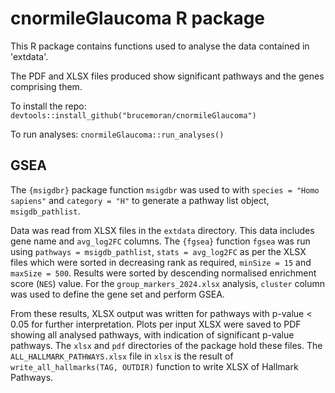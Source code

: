 # cnormileGlaucoma R package

This R package contains functions used to analyse the data contained in 'extdata'.

The PDF and XLSX files produced show significant pathways and the genes comprising them.

To install the repo: `devtools::install_github("brucemoran/cnormileGlaucoma")`

To run analyses: `cnormileGlaucoma::run_analyses()`

## GSEA

The `{msigdbr}` package function `msigdbr` was used to with `species = "Homo sapiens"` and `category = "H"` to generate a pathway list object, `msigdb_pathlist`.

Data was read from XLSX files in the `extdata` directory. This data includes gene name and `avg_log2FC` columns. The `{fgsea}` function `fgsea` was run using `pathways = msigdb_pathlist`,
`stats = avg_log2FC` as per the XLSX files which were sorted in decreasing rank as required, `minSize = 15` and `maxSize = 500`. Results were sorted by descending normalised enrichment score (`NES`) value. For the `group_markers_2024.xlsx` analysis, `cluster` column was used to define the gene set and perform GSEA.

From these results, XLSX output was written for pathways with p-value < 0.05 for further interpretation. Plots per input XLSX were saved to PDF showing all analysed pathways, with indication of significant p-value pathways. The `xlsx` and `pdf` directories of the package hold these files. The `ALL_HALLMARK_PATHWAYS.xlsx` file in `xlsx` is the result of `write_all_hallmarks(TAG, OUTDIR)` function to write XLSX of Hallmark Pathways.
